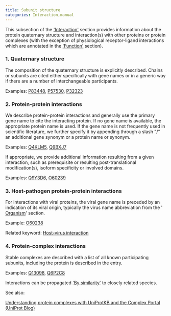 ```yaml
---
title: Subunit structure
categories: Interaction,manual
---
```


This subsection of the ['Interaction'](http://www.uniprot.org/help/interaction%5Fsection) section provides information about the protein quaternary structure and interaction(s) with other proteins or protein complexes (with the exception of physiological receptor-ligand interactions which are annotated in the ['Function'](http://www.uniprot.org/help/function%5Fsection) section).

### 1\. Quaternary structure

The composition of the quaternary structure is explicitly described. Chains or subunits are cited either specifically with gene names or in a generic way if there are a number of interchangeable participants.

Examples: [P83448](http://www.uniprot.org/uniprot/P83448#interaction), [P57530](http://www.uniprot.org/uniprot/P57530#interaction), [P32323](http://www.uniprot.org/uniprot/P32323#interaction)

### 2\. Protein-protein interactions

We describe protein-protein interactions and generally use the primary gene name to cite the interacting protein. If no gene name is available, the appropriate protein name is used. If the gene name is not frequently used in scientific literature, we further specify it by appending through a slash "/" an additional gene synonym or a protein name or synonym.

Examples: [Q4KLM5](http://www.uniprot.org/uniprot/Q4KLM5#interaction), [Q9BXJ7](http://www.uniprot.org/uniprot/Q9BXJ7#interaction)

If appropriate, we provide additional information resulting from a given interaction, such as prerequisite or resulting post-translational modification(s), isoform specificity or involved domains.

Examples: [Q9Y3D6](http://www.uniprot.org/uniprot/Q9Y3D6#interaction), [O60239](http://www.uniprot.org/uniprot/O60239#interaction)

### 3\. Host-pathogen protein-protein interactions

For interactions with viral proteins, the viral gene name is preceded by an indication of its viral origin, typically the virus name abbreviation from the ' [Organism](http://www.uniprot.org/manual/organism-name)' section.

Example: [O60238](http://www.uniprot.org/uniprot/O60238#interaction)

Related keyword: [Host-virus interaction](http://www.uniprot.org/keywords/945)

### 4\. Protein-complex interactions

Stable complexes are described with a list of all known participating subunits, including the protein is described in the entry.

Examples: [Q13098](http://www.uniprot.org/uniprot/Q13098#interaction), [Q6P2C8](http://www.uniprot.org/uniprot/Q6P2C8#interaction)

Interactions can be propagated ['By similarity'](http://www.uniprot.org/help/evidences#ECO:0000250) to closely related species.

See also:

[Understanding protein complexes with UniProtKB and the Complex Portal (UniProt Blog)](https://insideuniprot.blogspot.com/2020/02/understanding%2Dprotein%2Dcomplexes%2Dwith.html)